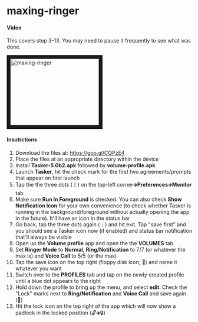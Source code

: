 # maxing-ringer

#### Video

This covers step 3-13. You may need to pause it frequently to see what was done.

<a href="http://www.youtube.com/watch?feature=player_embedded&v=5YNqA8xSYPM
" target="_blank"><img src="http://img.youtube.com/vi/5YNqA8xSYPM/0.jpg" 
alt="maxing-ringer" width="240" height="180" border="10" /></a>


#### Insutrctions

1. Download the files at: https://goo.gl/CQPzE4
2. Place the files at an appropriate directory within the device
3. Install **Tasker-5.0b2.apk** followed by **volume-profile.apk**
4. Launch **Tasker**, hit the check mark for the first two agreements/prompts that appear on first launch
5. Tap the the three dots (**⋮**) on the top-left corner🡲**Preferences**🡲**Monitor** tab
6. Make sure **Run In Foreground** is checked. You can also check **Show Notification Icon** for your own convenience (to check whether Tasker is running in the background/foreground without actually opening the app in the future). It'll have an icon in the status bar
7. Go back, tap the three dots again (⋮) and hit exit. Tap "save first" and you should see a Tasker icon now (if enabled) and status bar notification that'll always be visible
8. Open up the **Volume profile** app and open the the **VOLUMES** tab
9. Set **Ringer Mode** to **Normal**, **Ring/Notification** to 7/7 (or whatever the max is) and **Voice Call** to 5/5 (or the max)
10. Tap the save icon on the top right (floppy disk icon; 💾) and name it whatever you want
11. Switch over to the **PROFILES** tab and tap on the newly created profile until a blue dot appears to the right 
12. Hold down the profile to bring up the menu, and select **edit**. Check the "Lock" marks next to **Ring/Notification** and **Voice Call** and save again (💾)
13. Hit the lock icon on the top right of the app which will now show a padlock in the locked position (🔓🡲🔒)
